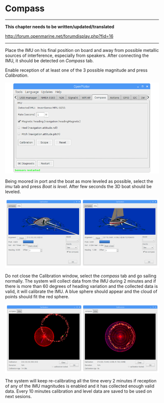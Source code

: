 # Compass

---

**This chapter needs to be written/updated/translated**

http://forum.openmarine.net/forumdisplay.php?fid=16

---

Place the IMU on his final position on board and away from possible metallic sources of interference, especially from speakers. After connecting the IMU, it should be detected on _Compass_ tab.

Enable reception of at least one of the 3 possible magnitude and press _Calibration_.

![](/en/compass.png)

Being moored in port and the boat as more leveled as possible, select the _imu_ tab and press _Boat is level_. After few seconds the 3D boat should be leveled.

![](/en/imu_level.png)

Do not close the Calibration window, select the _compass_ tab and go sailing normally. The system will collect data from the IMU during 2 minutes and if there is more than 60 degrees of heading variation and the collected data is valid, it will calibrate the IMU. A blue sphere should appear and the cloud of points should fit the red sphere.

![](/en/imu_calibration.png)

The system will keep re-calibrating all the time every 2 minutes if reception of any of the IMU magnitudes is enabled and it has collected enough valid data. Every 10 minutes calibration and level data are saved to be used on next sesions.